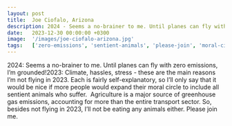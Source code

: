 ```yaml
---
layout: post
title:  Joe Ciofalo, Arizona
description: 2024 - Seems a no-brainer to me. Until planes can fly with zero emissions, I’m grounded!2023 - Climate, hassles, stress - these are the main reasons I’m...
date:   2023-12-30 00:00:00 +0300
image:  '/images/joe-ciofalo-arizona.jpg'
tags:   ['zero-emissions', 'sentient-animals', 'please-join', 'moral-circle', 'major-source', 'main-reasons', 'fairly-self', 'animals-either']
---
```

2024: Seems a no-brainer to me. Until planes can fly with zero emissions, I’m grounded!2023: Climate, hassles, stress - these are the main reasons I’m not flying in 2023. Each is fairly self-explanatory, so I’ll only say that it would be nice if more people would expand their moral circle to include all sentient animals who suffer.  Agriculture is a major source of greenhouse gas emissions, accounting for more than the entire transport sector. So, besides not flying in 2023, I’ll not be eating any animals either. Please join me.

